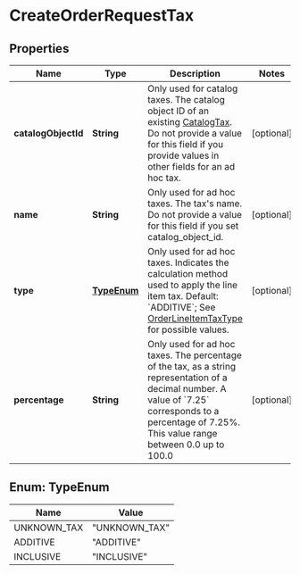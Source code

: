 
# CreateOrderRequestTax

## Properties
Name | Type | Description | Notes
------------ | ------------- | ------------- | -------------
**catalogObjectId** | **String** | Only used for catalog taxes. The catalog object ID of an existing [CatalogTax](#type-catalogtax).  Do not provide a value for this field if you provide values in other fields for an ad hoc tax. |  [optional]
**name** | **String** | Only used for ad hoc taxes. The tax&#39;s name.  Do not provide a value for this field if you set catalog_object_id. |  [optional]
**type** | [**TypeEnum**](#TypeEnum) | Only used for ad hoc taxes. Indicates the calculation method used to apply the line item tax.  Default: &#x60;ADDITIVE&#x60;; See [OrderLineItemTaxType](#type-orderlineitemtaxtype) for possible values. |  [optional]
**percentage** | **String** | Only used for ad hoc taxes. The percentage of the tax, as a string representation of a decimal number.  A value of &#x60;7.25&#x60; corresponds to a percentage of 7.25%. This value range between 0.0 up to 100.0 |  [optional]


<a name="TypeEnum"></a>
## Enum: TypeEnum
Name | Value
---- | -----
UNKNOWN_TAX | &quot;UNKNOWN_TAX&quot;
ADDITIVE | &quot;ADDITIVE&quot;
INCLUSIVE | &quot;INCLUSIVE&quot;



